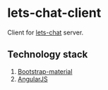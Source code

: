 # lets-chat-client
Client for [lets-chat](https://github.com/Pranay92/lets-chat) server.

## Technology stack

1. [Bootstrap-material](https://fezvrasta.github.io/bootstrap-material-design/)
2. [AngularJS](angularjs.org)
